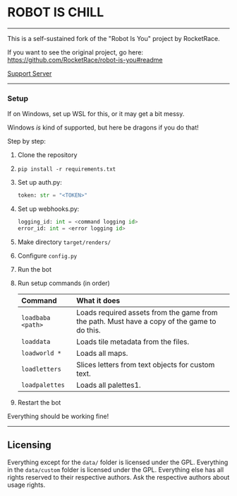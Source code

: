 # ROBOT IS CHILL
---

This is a self-sustained fork of the "Robot Is You" project by RocketRace.

If you want to see the original project, go here:
https://github.com/RocketRace/robot-is-you#readme

[Support Server](https://discord.gg/ktk8XkAfGD)

---

### Setup
If on Windows, set up WSL for this, or it may get a bit messy.

Windows _is_ kind of supported, but here be dragons if you do that!

Step by step:
1. Clone the repository
2. `pip install -r requirements.txt`
3. Set up auth.py: 
   ```py
   token: str = "<TOKEN>"
   ```
4. Set up webhooks.py:
   ```py
   logging_id: int = <command logging id>
   error_id: int = <error logging id>
   ```
5. Make directory `target/renders/`
6. Configure `config.py`
7. Run the bot
8. Run setup commands (in order)

   | Command | What it does |
   | :------ | :----------- |
   | `loadbaba <path>`| Loads required assets from the game from the path. Must have a copy of the game to do this. |
   | `loaddata`| Loads tile metadata from the files. |
   | `loadworld *`| Loads all maps. |
   | `loadletters`| Slices letters from text objects for custom text. |
   | `loadpalettes`| Loads all palettes1. |

9. Restart the bot

Everything should be working fine!

---

## Licensing

Everything except for the `data/` folder is licensed under the GPL. Everything in the `data/custom` folder is licensed under the GPL. Everything else has all rights reserved to their respective authors. Ask the respective authors about usage rights.
